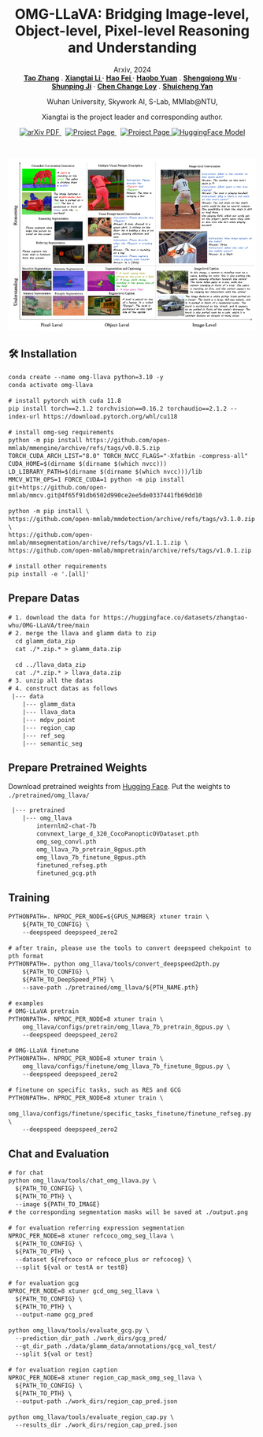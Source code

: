 
<br />
<p align="center">
  <h1 align="center">OMG-LLaVA: Bridging Image-level,
Object-level, Pixel-level Reasoning and Understanding</h1>
  <p align="center">
    Arxiv, 2024
    <br />
    <a href="https://zhang-tao-whu.github.io/"><strong>Tao Zhang</strong></a>
    .
    <a href="https://lxtgh.github.io/"><strong>Xiangtai Li </strong></a>
    ·
    <a href="http://haofei.vip/"><strong>Hao Fei </strong></a>
    ·
    <a href="https://yuanhaobo.me/"><strong>Haobo Yuan</strong></a>
    .
    <a href="https://chocowu.github.io/"><strong>Shengqiong Wu</strong></a>
    ·
    <a href="https://scholar.google.com/citations?user=FjoRmF4AAAAJ&hl=en"><strong>Shunping Ji</strong></a>
    ·
    <a href="https://www.mmlab-ntu.com/person/ccloy/"><strong>Chen Change Loy</strong></a>
    .
    <a href="https://yanshuicheng.info/"><strong>Shuicheng Yan</strong></a>
    
  </p>
  
  <p align="center">
    Wuhan University,
    Skywork AI,
    S-Lab, MMlab@NTU,
  </p>
  
   <p align="center">
    Xiangtai is the project leader and corresponding author.
  </p>
  
  <p align="center">
    <a href=''>
      <img src='https://img.shields.io/badge/Paper-PDF-green?style=flat&logo=arXiv&logoColor=green' alt='arXiv PDF'> </a>
    <a href='https://lxtgh.github.io/project/omg_llava/' style='padding-left: 0.5rem;'>
      <img src='https://img.shields.io/badge/Project-Page-blue?style=flat&logo=Google%20chrome&logoColor=blue' alt='Project Page'> </a>
    <a href='https://huggingface.co/LXT/OMG_Seg' style='padding-left: 0.5rem;'>
      <img src='https://img.shields.io/badge/Huggingface%20Model-8A2BE2' alt='Project Page'> </a>
    <a href="https://huggingface.co/spaces/LXT/OMG_Seg">
    <img src='https://img.shields.io/badge/%F0%9F%A4%97%20Hugging%20Face-App-blue' alt='HuggingFace Model'> </a>
  </p>
<br />

![avatar](./figs/omg_llava.png)

## 🛠️ Installation
```commandline
conda create --name omg-llava python=3.10 -y
conda activate omg-llava

# install pytorch with cuda 11.8
pip install torch==2.1.2 torchvision==0.16.2 torchaudio==2.1.2 --index-url https://download.pytorch.org/whl/cu118

# install omg-seg requirements
python -m pip install https://github.com/open-mmlab/mmengine/archive/refs/tags/v0.8.5.zip
TORCH_CUDA_ARCH_LIST="8.0" TORCH_NVCC_FLAGS="-Xfatbin -compress-all" CUDA_HOME=$(dirname $(dirname $(which nvcc))) LD_LIBRARY_PATH=$(dirname $(dirname $(which nvcc)))/lib MMCV_WITH_OPS=1 FORCE_CUDA=1 python -m pip install git+https://github.com/open-mmlab/mmcv.git@4f65f91db6502d990ce2ee5de0337441fb69dd10

python -m pip install \
https://github.com/open-mmlab/mmdetection/archive/refs/tags/v3.1.0.zip \
https://github.com/open-mmlab/mmsegmentation/archive/refs/tags/v1.1.1.zip \
https://github.com/open-mmlab/mmpretrain/archive/refs/tags/v1.0.1.zip

# install other requirements
pip install -e '.[all]'
```

## Prepare Datas

```shell
# 1. download the data for https://huggingface.co/datasets/zhangtao-whu/OMG-LLaVA/tree/main
# 2. merge the llava and glamm data to zip
  cd glamm_data_zip 
  cat ./*.zip.* > glamm_data.zip
  
  cd ../llava_data_zip
  cat ./*.zip.* > llava_data.zip
# 3. unzip all the datas
# 4. construct datas as follows
 |--- data
    |--- glamm_data
    |--- llava_data
    |--- mdpv_point
    |--- region_cap
    |--- ref_seg
    |--- semantic_seg
```

## Prepare Pretrained Weights

Download pretrained weights from [Hugging Face](https://huggingface.co/zhangtao-whu/OMG-LLaVA/tree/main).
Put the weights to `./pretrained/omg_llava/`
```commandline
 |--- pretrained
    |--- omg_llava
        internlm2-chat-7b
        convnext_large_d_320_CocoPanopticOVDataset.pth
        omg_seg_convl.pth
        omg_llava_7b_pretrain_8gpus.pth
        omg_llava_7b_finetune_8gpus.pth
        finetuned_refseg.pth
        finetuned_gcg.pth
```


## Training

  ```shell
  PYTHONPATH=. NPROC_PER_NODE=${GPUS_NUMBER} xtuner train \
      ${PATH_TO_CONFIG} \
      --deepspeed deepspeed_zero2
  
  # after train, please use the tools to convert deepspeed chekpoint to pth format
  PYTHONPATH=. python omg_llava/tools/convert_deepspeed2pth.py
      ${PATH_TO_CONFIG} \
      ${PATH_TO_DeepSpeed_PTH} \
      --save-path ./pretrained/omg_llava/${PTH_NAME.pth}
  
  # examples
  # OMG-LLaVA pretrain    
  PYTHONPATH=. NPROC_PER_NODE=8 xtuner train \
      omg_llava/configs/pretrain/omg_llava_7b_pretrain_8gpus.py \
      --deepspeed deepspeed_zero2
      
  # OMG-LLaVA finetune
  PYTHONPATH=. NPROC_PER_NODE=8 xtuner train \
      omg_llava/configs/finetune/omg_llava_7b_finetune_8gpus.py \
      --deepspeed deepspeed_zero2
      
  # finetune on specific tasks, such as RES and GCG
  PYTHONPATH=. NPROC_PER_NODE=8 xtuner train \
      omg_llava/configs/finetune/specific_tasks_finetune/finetune_refseg.py \
      --deepspeed deepspeed_zero2
  ```

## Chat and Evaluation
  
  ```shell
  # for chat
  python omg_llava/tools/chat_omg_llava.py \
    ${PATH_TO_CONFIG} \
    ${PATH_TO_PTH} \
    --image ${PATH_TO_IMAGE}
  # the corresponding segmentation masks will be saved at ./output.png
  
  # for evaluation referring expression segmentation
  NPROC_PER_NODE=8 xtuner refcoco_omg_seg_llava \
    ${PATH_TO_CONFIG} \
    ${PATH_TO_PTH} \
    --dataset ${refcoco or refcoco_plus or refcocog} \
    --split ${val or testA or testB}
  
  # for evaluation gcg
  NPROC_PER_NODE=8 xtuner gcd_omg_seg_llava \
    ${PATH_TO_CONFIG} \
    ${PATH_TO_PTH} \
    --output-name gcg_pred
  
  python omg_llava/tools/evaluate_gcg.py \
    --prediction_dir_path ./work_dirs/gcg_pred/
    --gt_dir_path ./data/glamm_data/annotations/gcg_val_test/
    --split ${val or test}
    
  # for evaluation region caption
  NPROC_PER_NODE=8 xtuner region_cap_mask_omg_seg_llava \
    ${PATH_TO_CONFIG} \
    ${PATH_TO_PTH} \
    --output-path ./work_dirs/region_cap_pred.json
    
  python omg_llava/tools/evaluate_region_cap.py \
    --results_dir ./work_dirs/region_cap_pred.json
  
  ```

